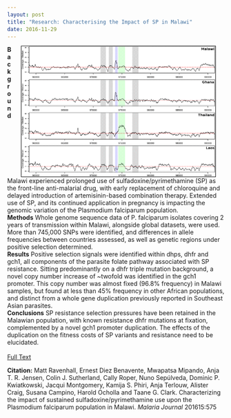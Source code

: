 ```yaml
---
layout: post
title: "Research: Characterising the Impact of SP in Malawi"
date: 2016-11-29
---
```


<img style="float: right; border: 1px solid black" alt="Coverage plots for gch1 indication regions of duplication." hspace="20" src="/assets/gch1duplication.png" width="450px">

**Background**
Malawi experienced prolonged use of sulfadoxine/pyrimethamine (SP) as the front-line anti-malarial drug, with early replacement of chloroquine and delayed introduction of artemisinin-based combination therapy. Extended use of SP, and its continued application in pregnancy is impacting the genomic variation of the Plasmodium falciparum population.
<br>
**Methods**
Whole genome sequence data of P. falciparum isolates covering 2 years of transmission within Malawi, alongside global datasets, were used. More than 745,000 SNPs were identified, and differences in allele frequencies between countries assessed, as well as genetic regions under positive selection determined.
<br>
**Results**
Positive selection signals were identified within dhps, dhfr and gch1, all components of the parasite folate pathway associated with SP resistance. Sitting predominantly on a dhfr triple mutation background, a novel copy number increase of ~twofold was identified in the gch1 promoter. This copy number was almost fixed (96.8% frequency) in Malawi samples, but found at less than 45% frequency in other African populations, and distinct from a whole gene duplication previously reported in Southeast Asian parasites.
<br>
**Conclusions**
SP resistance selection pressures have been retained in the Malawian population, with known resistance dhfr mutations at fixation, complemented by a novel gch1 promoter duplication. The effects of the duplication on the fitness costs of SP variants and resistance need to be elucidated.
<br><br>
[Full Text](https://malariajournal.biomedcentral.com/track/pdf/10.1186/s12936-016-1634-6?site=malariajournal.biomedcentral.com)
<br>
<p style="font-size=0.8em"><b>Citation:</b> Matt Ravenhall, Ernest Diez Benavente, Mwapatsa Mipando, Anja T. R. Jensen, Colin J. Sutherland, Cally Roper, Nuno Sepúlveda, Dominic P. Kwiatkowski, Jacqui Montgomery, Kamija S. Phiri, Anja Terlouw, Alister Craig, Susana Campino, Harold Ocholla and Taane G. Clark. Characterizing the impact of sustained sulfadoxine/pyrimethamine use upon the Plasmodium falciparum population in Malawi. <i>Malaria Journal</i> 201615:575</p>
